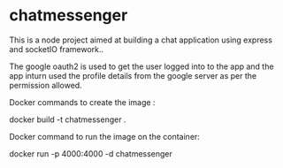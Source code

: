 # chatmessenger
This is a node project aimed at building a chat application using express and socketIO framework..

The google oauth2 is used to get the user logged into to the app and the app inturn used the profile details from the google server as per the permission allowed.

Docker commands to create the image :

docker build -t chatmessenger .

Docker command to run the image on the container:

docker run -p 4000:4000 -d chatmessenger
